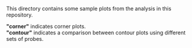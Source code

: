 This directory contains some sample plots from the analysis in this repository.

**"corner"** indicates corner plots.  
**"contour"** indicates a comparison between contour plots using different sets of probes.
